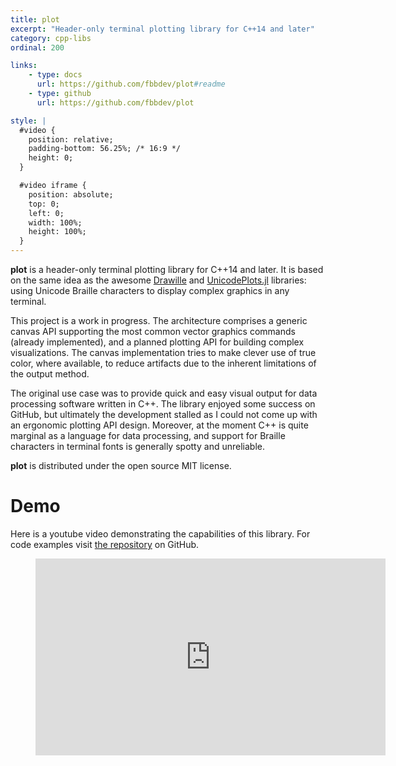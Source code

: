 ```yaml
---
title: plot
excerpt: "Header-only terminal plotting library for C++14 and later"
category: cpp-libs
ordinal: 200

links:
    - type: docs
      url: https://github.com/fbbdev/plot#readme
    - type: github
      url: https://github.com/fbbdev/plot

style: |
  #video {
    position: relative;
    padding-bottom: 56.25%; /* 16:9 */
    height: 0;
  }

  #video iframe {
    position: absolute;
    top: 0;
    left: 0;
    width: 100%;
    height: 100%;
  }
---
```


**plot** is a header-only terminal plotting library for C++14 and later. It is
based on the same idea as the awesome [Drawille](https://github.com/asciimoo/drawille)
and [UnicodePlots.jl](https://github.com/JuliaPlots/UnicodePlots.jl) libraries:
using Unicode Braille characters to display complex graphics in any terminal.

This project is a work in progress. The architecture comprises a generic canvas
API supporting the most common vector graphics commands (already implemented),
and a planned plotting API for building complex visualizations. The canvas
implementation tries to make clever use of true color, where available, to
reduce artifacts due to the inherent limitations of the output method.

The original use case was to provide quick and easy visual output for data
processing software written in C++. The library enjoyed some success on GitHub,
but ultimately the development stalled as I could not come up with an ergonomic
plotting API design. Moreover, at the moment C++ is quite marginal as a
language for data processing, and support for Braille characters in terminal
fonts is generally spotty and unreliable.

**plot** is distributed under the open source MIT license.

# Demo

Here is a youtube video demonstrating the capabilities of this library. For code
examples visit [the repository](https://github.com/fbbdev/plot/tree/master/examples)
on GitHub.

<figure id="video">
  <iframe width="560" height="315" src="https://www.youtube-nocookie.com/embed/7WG6xP5MIe4" title="YouTube video player" frameborder="0" allow="accelerometer; autoplay; clipboard-write; encrypted-media; gyroscope; picture-in-picture; web-share" allowfullscreen></iframe>
</figure>
